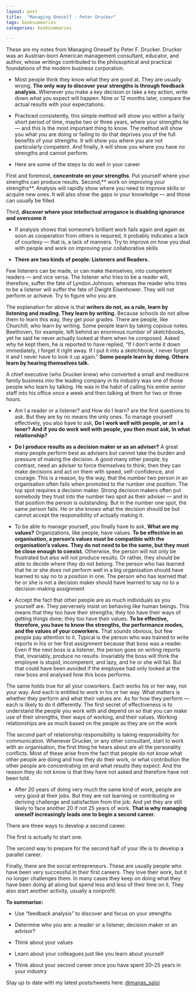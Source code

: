 ```yaml
---
layout: post
title:  "Managing Oneself - Peter Drucker"
tags: booksummaries
categories: booksummaries

---
```


These are my notes from Managing Oneself by Peter F. Drucker. Drucker was an Austrian-born American management consultant, educator, and author, whose writings contributed to the philosophical and practical foundations of the modern business corporation.

* Most people think they know what they are good at. They are usually wrong. **The only way to discover your strengths is through feedback analysis.** Whenever you make a key decision or take a key action, write down what you expect will happen. Nine or 12 months later, compare the actual results with your expectations.

* Practiced consistently, this simple method will show you within a fairly short period of time, maybe two or three years, where your strengths lie — and this is the most important thing to know. The method will show you what you are doing or failing to do that deprives you of the full benefits of your strengths. It will show you where you are not particularly competent. And finally, it will show you where you have no strengths and cannot perform.

* Here are some of the steps to do well in your career

First and foremost, **concentrate on your strengths**. Put yourself where your strengths can produce results. Second,** work on improving your strengths**. Analysis will rapidly show where you need to improve skills or acquire new ones. It will also show the gaps in your knowledge — and those can usually be filled

Third, **discover where your intellectual arrogance is disabling ignorance and overcome it**

* If analysis shows that someone’s brilliant work fails again and again as soon as cooperation from others is required, it probably indicates a lack of courtesy — that is, a lack of manners. Try to improve on how you deal with people and work on improving your collaborative skills

* **There are two kinds of people: Listeners and Readers.**

Few listeners can be made, or can make themselves, into competent readers — and vice versa. The listener who tries to be a reader will, therefore, suffer the fate of Lyndon Johnson, whereas the reader who tries to be a listener will suffer the fate of Dwight Eisenhower. They will not perform or achieve. Try to figure who you are.

The explanation for above is that **writers do not, as a rule, learn by listening and reading. They learn by writing.** Because schools do not allow them to learn this way, they get poor grades. There are people, like Churchill, who learn by writing. Some people learn by taking copious notes. Beethoven, for example, left behind an enormous number of sketchbooks, yet he said he never actually looked at them when he composed. Asked why he kept them, he is reported to have replied, “If I don’t write it down immediately, I forget it right away. If I put it into a sketchbook, I never forget it and I never have to look it up again.” **Some people learn by doing. Others learn by hearing themselves talk.**

A chief executive (who Drucker knew) who converted a small and mediocre family business into the leading company in its industry was one of those people who learn by talking. He was in the habit of calling his entire senior staff into his office once a week and then talking at them for two or three hours.

* Am I a reader or a listener? and How do I learn? are the first questions to ask. But they are by no means the only ones. To manage yourself effectively, you also have to ask, **Do I work well with people, or am I a loner?** **And if you do work well with people, you then must ask, In what relationship?**

* **Do I produce results as a decision maker or as an adviser?** A great many people perform best as advisers but cannot take the burden and pressure of making the decision. A good many other people, by contrast, need an adviser to force themselves to think; then they can make decisions and act on them with speed, self-confidence, and courage. This is a reason, by the way, that the number two person in an organisation often fails when promoted to the number one position. The top spot requires a decision maker. Strong decision makers often put somebody they trust into the number two spot as their adviser — and in that position the person is outstanding. But in the number one spot, the same person fails. He or she knows what the decision should be but cannot accept the responsibility of actually making it.

* To be able to manage yourself, you finally have to ask, **What are my values?** Organizations, like people, have values. **To be effective in an organisation, a person’s values must be compatible with the organisation’s values. They do not need to be the same, but they must be close enough to coexist.** Otherwise, the person will not only be frustrated but also will not produce results. Or rather, they should be able to decide where they do not belong. The person who has learned that he or she does not perform well in a big organisation should have learned to say no to a position in one. The person who has learned that he or she is not a decision maker should have learned to say no to a decision-making assignment

* Accept the fact that other people are as much individuals as you yourself are. They perversely insist on behaving like human beings. This means that they too have their strengths; they too have their ways of getting things done; they too have their values. **To be effective, therefore, you have to know the strengths, the performance modes, and the values of your coworkers.** That sounds obvious, but few people pay attention to it. Typical is the person who was trained to write reports in his or her first assignment because that boss was a reader. Even if the next boss is a listener, the person goes on writing reports that, invariably, produce no results. Invariably the boss will think the employee is stupid, incompetent, and lazy, and he or she will fail. But that could have been avoided if the employee had only looked at the new boss and analysed how this boss performs.

The same holds true for all your coworkers. Each works his or her way, not your way. And each is entitled to work in his or her way. What matters is whether they perform and what their values are. As for how they perform — each is likely to do it differently. The first secret of effectiveness is to understand the people you work with and depend on so that you can make use of their strengths, their ways of working, and their values. Working relationships are as much based on the people as they are on the work

The second part of relationship responsibility is taking responsibility for communication. Whenever Drucker, or any other consultant, start to work with an organisation, the first thing he hears about are all the personality conflicts. Most of these arise from the fact that people do not know what other people are doing and how they do their work, or what contribution the other people are concentrating on and what results they expect. And the reason they do not know is that they have not asked and therefore have not been told.

* After 20 years of doing very much the same kind of work, people are very good at their jobs. But they are not learning or contributing or deriving challenge and satisfaction from the job. And yet they are still likely to face another 20 if not 25 years of work. **That is why managing oneself increasingly leads one to begin a second career.**

There are three ways to develop a second career.

The first is actually to start one.

The second way to prepare for the second half of your life is to develop a parallel career.

Finally, there are the social entrepreneurs. These are usually people who have been very successful in their first careers. They love their work, but it no longer challenges them. In many cases they keep on doing what they have been doing all along but spend less and less of their time on it. They also start another activity, usually a nonprofit.

**To summarise:**

* Use “feedback analysis” to discover and focus on your strengths

* Determine who you are: a reader or a listener, decision maker or an advisor?

* Think about your values

* Learn about your colleagues just like you learn about yourself

* Think about your second career once you have spent 20–25 years in your industry

Stay up to date with my latest posts/tweets here: [@manas_saloi](http://twitter.com/manas_saloi)
